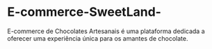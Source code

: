 # E-commerce-SweetLand-
 E-commerce de Chocolates Artesanais é uma plataforma dedicada a oferecer uma experiência única para os amantes de chocolate. 
